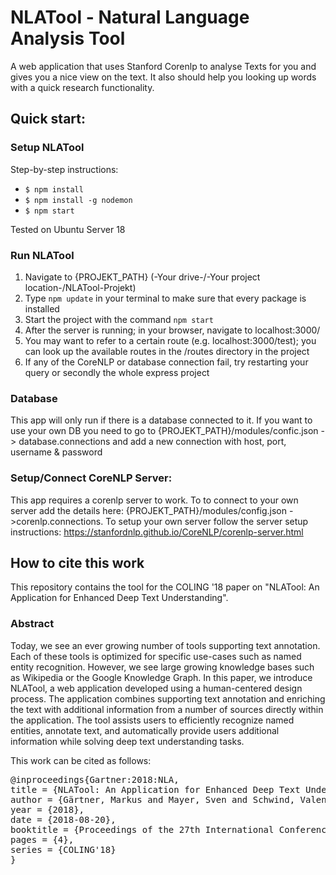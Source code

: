 # NLATool - Natural Language Analysis Tool
A web application that uses Stanford Corenlp to analyse Texts for you and gives you a nice view on the text. It also should help you looking up words with a quick research functionality.

## Quick start:

### Setup NLATool
Step-by-step instructions:
* `$ npm install`
* `$ npm install -g nodemon`
* `$ npm start`

Tested on Ubuntu Server 18

### Run NLATool

1. Navigate to {PROJEKT_PATH} (-Your drive-/-Your project location-/NLATool-Projekt)
2. Type `npm update` in your terminal to make sure that every package is installed
3. Start the project with the command `npm start`
4. After the server is running; in your browser, navigate to localhost:3000/
5. You may want to refer to a certain route (e.g. localhost:3000/test); you can look up the available routes in the /routes directory in the project
6. If any of the CoreNLP or database connection fail, try restarting your query or secondly the whole express project

### Database

This app will only run if there is a database connected to it.
If you want to use your own DB you need to go to {PROJEKT_PATH}/modules/confic.json
-> database.connections and add a new connection with host, port, username & password

### Setup/Connect CoreNLP Server:

This app requires a corenlp server to work. To to connect to your own server add the details here: {PROJEKT_PATH}/modules/config.json
->corenlp.connections. To setup your own server follow the server setup instructions: https://stanfordnlp.github.io/CoreNLP/corenlp-server.html


## How to cite this work
This repository contains the tool for the COLING '18 paper on "NLATool: An Application for Enhanced Deep Text Understanding".

### Abstract
Today, we see an ever growing number of tools supporting text annotation. Each of these tools is optimized for specific use-cases such as named entity recognition. However, we see large growing knowledge bases such as Wikipedia or the Google Knowledge Graph. In this paper, we introduce NLATool, a web application developed using a human-centered design process. The application combines supporting text annotation and enriching the text with additional information from a number of sources directly within the application. The tool assists users to efficiently recognize named entities, annotate text, and automatically provide users additional information while solving deep text understanding tasks.

This work can be cited as follows:
<pre>
@inproceedings{Gartner:2018:NLA,
title = {NLATool: An Application for Enhanced Deep Text Understanding},
author = {Gärtner, Markus and Mayer, Sven and Schwind, Valentin and Hämmerle, Eric and Turcan, Emine and Rheinwald, Florin and Murawski, Gustav and Lischke, Lars and Kuhn, Jonas},
year = {2018},
date = {2018-08-20},
booktitle = {Proceedings of the 27th International Conference on Computational Linguistics: System Demonstrations},
pages = {4},
series = {COLING'18}
}
</pre>
